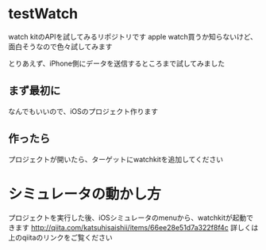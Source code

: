 # testWatch
watch kitのAPIを試してみるリポジトリです
apple watch買うか知らないけど、面白そうなので色々試してみます

とりあえず、iPhone側にデータを送信するところまで試してみました

## まず最初に
なんでもいいので、iOSのプロジェクト作ります

## 作ったら
プロジェクトが開いたら、ターゲットにwatchkitを追加してください

# シミュレータの動かし方
プロジェクトを実行した後、iOSシミュレータのmenuから、watchkitが起動できます
http://qiita.com/katsuhisaishii/items/66ee28e51d7a322f8f4c
詳しくは上のqiitaのリンクをご覧ください


